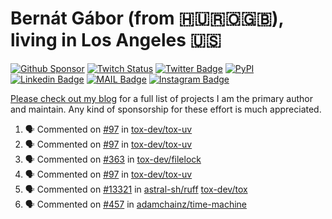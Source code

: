 # Bernát Gábor (from 🇭🇺🇷🇴🇬🇧), living in Los Angeles 🇺🇸

[![Github Sponsor](https://img.shields.io/static/v1?label=Sponsor&message=%E2%9D%A4&logo=GitHub&link=https://github.com/sponsors/gaborbernat&style=flat-square)](https://github.com/sponsors/gaborbernat)
[![Twitch Status](https://img.shields.io/twitch/status/gaborbernat?style=flat-square)](https://www.twitch.tv/gaborbernat)
[![Twitter Badge](https://img.shields.io/badge/-@gjbernat-1ca0f1?style=flat-square&labelColor=1ca0f1&logo=twitter&logoColor=white&link=https://twitter.com/gjbernat)](https://twitter.com/gjbernat)
[![PyPI](https://img.shields.io/badge/-gaborbernat-0073b7?style=flat-square&logo=Python&logoColor=white&link=https://pypi.org/user/gaborbernat/)](https://pypi.org/user/gaborbernat/)
[![Linkedin Badge](https://img.shields.io/badge/-gaborbernat-blue?style=flat-square&logo=Linkedin&logoColor=white&link=https://www.linkedin.com/in/gaborbernat/)](https://www.linkedin.com/in/gaborbernat/)
[![MAIL Badge](https://img.shields.io/badge/-gaborjbernat@gmail.com-c14438?style=flat-square&logo=Gmail&logoColor=white&link=mailto:gaborjbernat@gmail.com)](mailto:gaborjbernat@gmail.com)
[![Instagram Badge](https://img.shields.io/badge/-@gabor__bernat-845EC2?style=flat-square&labelColor=white&logo=Instagram&link=https://instagram.com/gabor_bernat/)](https://instagram.com/gabor_bernat)

[Please check out my blog](https://bernat.tech/about/) for a full list of projects I am the primary author and maintain.
Any kind of sponsorship for these effort is much appreciated.

<!--START_SECTION:activity-->

1. 🗣 Commented on [#97](https://github.com/tox-dev/tox-uv/issues/97#issuecomment-2365247746) in [tox-dev/tox-uv](https://github.com/tox-dev/tox-uv)
2. 🗣 Commented on [#97](https://github.com/tox-dev/tox-uv/issues/97#issuecomment-2365247209) in [tox-dev/tox-uv](https://github.com/tox-dev/tox-uv)
3. 🗣 Commented on [#363](https://github.com/tox-dev/filelock/issues/363#issuecomment-2365246855) in [tox-dev/filelock](https://github.com/tox-dev/filelock)
4. 🗣 Commented on [#97](https://github.com/tox-dev/tox-uv/issues/97#issuecomment-2364732330) in [tox-dev/tox-uv](https://github.com/tox-dev/tox-uv)
5. 🗣 Commented on [#13321](https://github.com/astral-sh/ruff/issues/13321#issuecomment-2363954634) in [astral-sh/ruff](https://github.com/astral-sh/ruff)
   [tox-dev/tox](https://github.com/tox-dev/tox)
5. 🗣 Commented on [#457](https://github.com/adamchainz/time-machine/pull/457#issuecomment-2197730644) in
[adamchainz/time-machine](https://github.com/adamchainz/time-machine)
<!--END_SECTION:activity-->
